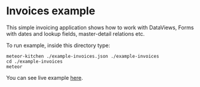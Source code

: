 Invoices example
================

This simple invoicing application shows how to work with DataViews, Forms with dates and lookup fields, master-detail relations etc.

To run example, inside this directory type:

```
meteor-kitchen ./example-invoices.json ./example-invoices
cd ./example-invoices
meteor
```

You can see live example <a href="http://generator-invoices.meteor.com" target="_blank">here</a>.
